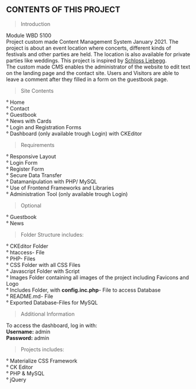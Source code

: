 CONTENTS OF THIS PROJECT
---------------------

> Introduction

Module WBD 5100 <br>
Project custom made Content Management System January 2021. 
The project is about an event location where concerts, different kinds of festivals and other parties are held. The location is also available for private parties like weddings. This project is inspired by <a href="https://www.schloss-liebegg.ch/">Schloss Liebegg</a>. <br>
The custom made CMS enables the administrator of the website to edit text on the landing page and the contact site.
Users and Visitors are able to leave a comment after they filled in a form on the guestbook page.

 > Site Contents

° Home <br>
° Contact <br>
° Guestbook <br>
° News with Cards<br>
° Login and Registration Forms <br>
° Dashboard (only available trough Login) with CKEditor<br>

 > Requirements

° Responsive Layout <br>
° Login Form <br>
° Register Form <br>
° Secure Data Transfer <br>
° Datamanipulation with PHP/ MySQL <br>
° Use of Frontend Frameworks and Libraries <br>
° Administration Tool (only available trough Login)

 > Optional

 ° Guestbook <br>
 ° News <br>

> Folder Structure includes:

° CKEditor Folder <br>
° htaccess- File <br>
° PHP- Files <br>
° CSS Folder with all CSS Files<br>
° Javascript Folder with Script<br>
° Images Folder containing all images of the project including Favicons and Logo<br>
° Includes Folder, with <b>config.inc.php</b>- File to access Database<br>
° README.md- File<br>
° Exported Database-Files for MySQL<br>

> Additional Information

To access the dashboard, log in with: <br>
<b>Username:</b> admin <br>
<b>Password:</b> admin <br>

> Projects includes:

° Materialize CSS Framework <br>
° CK Editor <br>
° PHP & MySQL <br>
° jQuery



